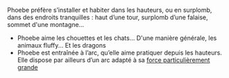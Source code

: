 Phoebe préfère s’installer et habiter dans les hauteurs, ou en surplomb, dans des endroits tranquilles : haut d’une tour, surplomb d’une falaise, sommet d'une montagne…
- Phoebe aime les chouettes et les chats… D'une manière générale, les animaux fluffy... Et les dragons
- Phoebe est entraînée à l’arc, qu’elle aime pratiquer depuis les hauteurs. Elle dispose par ailleurs d’un arc adapté à sa [force particulièrement grande](<Univers de Vincent/Aspects/Rouquine d'Atalantë>)